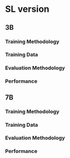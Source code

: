 # SL version 

## 3B
### Training Methodology
### Training Data
### Evaluation Methodology
### Performance

## 7B
### Training Methodology
### Training Data
### Evaluation Methodology
### Performance
